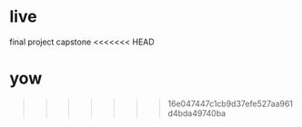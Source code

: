 # live
final project capstone
<<<<<<< HEAD

yow
=======
>>>>>>> 16e047447c1cb9d37efe527aa961d4bda49740ba
